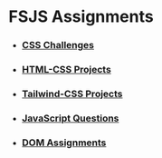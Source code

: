 # FSJS Assignments 

- ### [CSS Challenges](./CSS%20Chanlleges/)

- ### [HTML-CSS Projects](./HTML-CSS%20Projects)

- ### [Tailwind-CSS Projects](./Tailwind-CSS%20Projects)

- ### [JavaScript Questions](./JavaScript%20Questions/)

- ### [DOM Assignments](./DOM%20Assignments/Assignments.md)